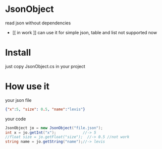 # JsonObject
read json without dependencies
- [[ in work ]] can use it for simple json, table and list not supported now

# Install
just copy JsonObject.cs in your project

# How use it
your json file
```json
{"x":5, "size": 0.5, "name":"levis"}
```
your code
```csharp
JsonObject jo = new JsonObject("file.json");
int x = jo.getInt("x");            //-> 5
//float size = jo.getFloat("size");  //-> 0.5 //not work
string name = jo.getString("name");//-> levis
```
